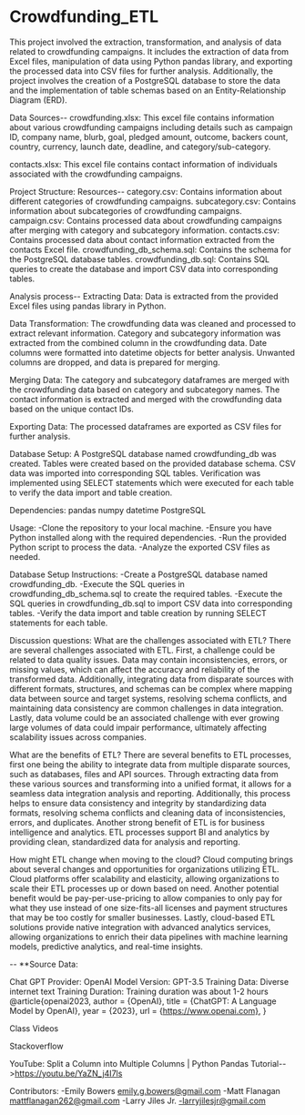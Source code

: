 # Crowdfunding_ETL

This project involved the extraction, transformation, and analysis of data related to crowdfunding campaigns. 
It includes the extraction of data from Excel files, manipulation of data using Python pandas library, 
and exporting the processed data into CSV files for further analysis. Additionally, the project involves the creation 
of a PostgreSQL database to store the data and the implementation of table schemas based on an Entity-Relationship Diagram (ERD).

Data Sources--
crowdfunding.xlsx: This excel file contains information about various crowdfunding campaigns including details 
such as campaign ID, company name, blurb, goal, pledged amount, outcome, backers count, country, currency, launch date, deadline, 
and category/sub-category.

contacts.xlsx: This excel file contains contact information of individuals associated with the crowdfunding campaigns.

Project Structure:
Resources--
category.csv: Contains information about different categories of crowdfunding campaigns.
subcategory.csv: Contains information about subcategories of crowdfunding campaigns.
campaign.csv: Contains processed data about crowdfunding campaigns after merging with category and subcategory information.
contacts.csv: Contains processed data about contact information extracted from the contacts Excel file.
crowdfunding_db_schema.sql: Contains the schema for the PostgreSQL database tables.
crowdfunding_db.sql: Contains SQL queries to create the database and import CSV data into corresponding tables.

Analysis process--
Extracting Data: Data is extracted from the provided Excel files using pandas library in Python.

Data Transformation: The crowdfunding data was cleaned and processed to extract relevant information.
Category and subcategory information was extracted from the combined column in the crowdfunding data.
Date columns were formatted into datetime objects for better analysis.
Unwanted columns are dropped, and data is prepared for merging.

Merging Data: 
The category and subcategory dataframes are merged with the crowdfunding data based on category and subcategory names.
The contact information is extracted and merged with the crowdfunding data based on the unique contact IDs.

Exporting Data:
The processed dataframes are exported as CSV files for further analysis.

Database Setup:
A PostgreSQL database named crowdfunding_db was created.
Tables were created based on the provided database schema.
CSV data was imported into corresponding SQL tables.
Verification was implemented using SELECT statements which were executed for each table to verify the data import and table creation.

Dependencies:
pandas
numpy
datetime
PostgreSQL

Usage:
-Clone the repository to your local machine.
-Ensure you have Python installed along with the required dependencies.
-Run the provided Python script to process the data.
-Analyze the exported CSV files as needed.

Database Setup Instructions:
-Create a PostgreSQL database named crowdfunding_db.
-Execute the SQL queries in crowdfunding_db_schema.sql to create the required tables.
-Execute the SQL queries in crowdfunding_db.sql to import CSV data into corresponding tables.
-Verify the data import and table creation by running SELECT statements for each table.

Discussion questions:
What are the challenges associated with ETL?
There are several challenges associated with ETL. First, a challenge could be related to data quality issues. Data may contain inconsistencies, errors, or missing values, which can affect the accuracy and reliability of the transformed data. Additionally, integrating data from disparate sources with different formats, structures, and schemas can be complex where mapping data between source and target systems, resolving schema conflicts, and maintaining data consistency are common challenges in data integration. Lastly, data volume could be an associated challenge with ever growing large volumes of data could impair performance, ultimately affecting scalability issues across companies. 

What are the benefits of ETL?
There are several benefits to ETL processes, first one being the ability to integrate data from multiple disparate sources, such as databases, files and API sources. Through extracting data from these various sources and transforming into a unified format, it allows for a seamless data integration analysis and reporting. Additionally, this process helps to ensure data consistency and integrity by standardizing data formats, resolving schema conflicts and cleaning data of inconsistencies, errors, and duplicates. Another strong benefit of ETL is for business intelligence and analytics. ETL processes support BI and analytics by providing clean, standardized data for analysis and reporting. 

How might ETL change when moving to the cloud?
Cloud computing brings about several changes and opportunities for organizations utilizing ETL. Cloud platforms offer scalability and elasticity, allowing organizations to scale their ETL processes up or down based on need. Another potential benefit would be pay-per-use-pricing to allow companies to only pay for what they use instead of one size-fits-all licenses and payment structures that may be too costly for smaller businesses. Lastly, cloud-based ETL solutions provide native integration with advanced analytics  services, allowing organizations to enrich their data pipelines with machine learning models, predictive analytics, and real-time insights. 

--
**Source Data: 

Chat GPT Provider: OpenAI Model Version: GPT-3.5 Training Data: Diverse internet text Training Duration: Training duration was about 1-2 hours @article{openai2023, author = {OpenAI}, title = {ChatGPT: A Language Model by OpenAI}, year = {2023}, url = {https://www.openai.com}, }

Class Videos

Stackoverflow

YouTube:
Split a Column into Multiple Columns | Python Pandas Tutorial-->https://youtu.be/YaZN_j4I7ls

Contributors:
-Emily Bowers
emily.g.bowers@gmail.com
-Matt Flanagan
mattflanagan262@gmail.com
-Larry Jiles Jr.
-larryjilesjr@gmail.com